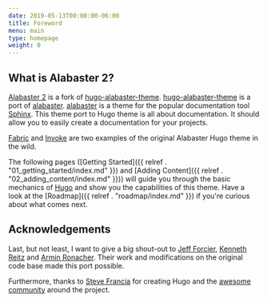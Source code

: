 ```yaml
---
date: 2019-05-13T00:00:00-06:00
title: Foreword
menu: main
type: homepage
weight: 0
---
```


## What is Alabaster 2?

[Alabaster 2](https://github.com/NickolasHKraus/alabaster-2) is a fork of [hugo-alabaster-theme](https://github.com/digitalcraftsman/hugo-alabaster-theme). [hugo-alabaster-theme](https://github.com/digitalcraftsman/hugo-alabaster-theme) is a port of [alabaster](https://github.com/bitprophet/alabaster). [alabaster](https://github.com/bitprophet/alabaster) is a theme for the popular documentation tool [Sphinx](http://www.sphinx-doc.org/en/stable/). This theme port to Hugo theme is all about documentation. It should allow you to easily create a documentation for your projects.

[Fabric](http://www.fabfile.org/) and [Invoke](http://www.pyinvoke.org/) are two examples of the original Alabaster Hugo theme in the wild.

The following pages ([Getting Started]({{ relref . "01_getting_started/index.md" }}) and [Adding Content]({{ relref . "02_adding_content/index.md" }})) will guide you through the basic mechanics of [Hugo](https://gohugo.io) and show you the capabilities of this theme. Have a look at the [Roadmap]({{ relref . "roadmap/index.md" }}) if you're curious about what comes next.

## Acknowledgements

Last, but not least, I want to give a big shout-out to [Jeff Forcier](https://github.com/bitprophet), [Kenneth Reitz](https://github.com/kennethreitz) and [Armin Ronacher](https://github.com/mitsuhiko). Their work and modifications on the original code base made this port possible.

Furthermore, thanks to [Steve Francia](https://gihub.com/spf13) for creating Hugo and the [awesome community](https://github.com/spf13/hugo/graphs/contributors) around the project.
